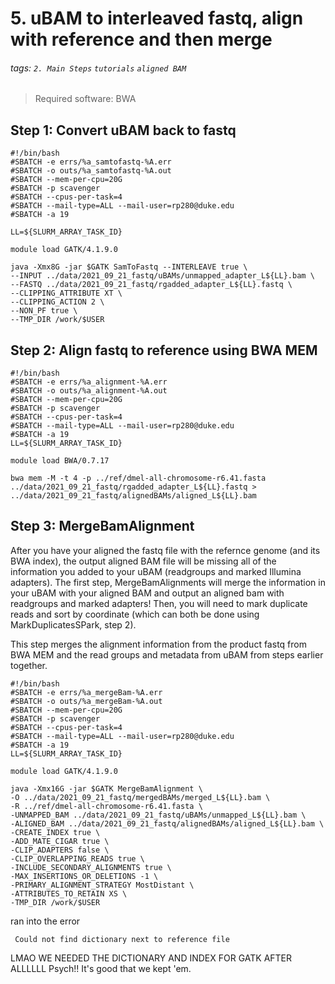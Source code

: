 # 5. uBAM to interleaved fastq, align with reference and then merge 
###### tags: `2. Main Steps` `tutorials` `aligned BAM`
> Required software: BWA

## Step 1: Convert uBAM back to fastq

```
#!/bin/bash
#SBATCH -e errs/%a_samtofastq-%A.err 
#SBATCH -o outs/%a_samtofastq-%A.out 
#SBATCH --mem-per-cpu=20G 
#SBATCH -p scavenger
#SBATCH --cpus-per-task=4 
#SBATCH --mail-type=ALL --mail-user=rp280@duke.edu
#SBATCH -a 19

LL=${SLURM_ARRAY_TASK_ID}

module load GATK/4.1.9.0 

java -Xmx8G -jar $GATK SamToFastq --INTERLEAVE true \
--INPUT ../data/2021_09_21_fastq/uBAMs/unmapped_adapter_L${LL}.bam \
--FASTQ ../data/2021_09_21_fastq/rgadded_adapter_L${LL}.fastq \
--CLIPPING_ATTRIBUTE XT \
--CLIPPING_ACTION 2 \
--NON_PF true \
--TMP_DIR /work/$USER
```

## Step 2: Align fastq to reference using BWA MEM

```
#!/bin/bash
#SBATCH -e errs/%a_alignment-%A.err 
#SBATCH -o outs/%a_alignment-%A.out 
#SBATCH --mem-per-cpu=20G 
#SBATCH -p scavenger
#SBATCH --cpus-per-task=4 
#SBATCH --mail-type=ALL --mail-user=rp280@duke.edu
#SBATCH -a 19
LL=${SLURM_ARRAY_TASK_ID}

module load BWA/0.7.17

bwa mem -M -t 4 -p ../ref/dmel-all-chromosome-r6.41.fasta ../data/2021_09_21_fastq/rgadded_adapter_L${LL}.fastq > ../data/2021_09_21_fastq/alignedBAMs/aligned_L${LL}.bam 
```
## Step 3: MergeBamAlignment

After you have your aligned the fastq file with the refernce genome (and its BWA index), the output aligned BAM file will be missing all of the information you added to your uBAM (readgroups and marked Illumina adapters). The first step, MergeBamAlignments will merge the information in your uBAM with your aligned BAM and output an aligned bam with readgroups and marked adapters! Then, you will need to mark duplicate reads and sort by coordinate (which can both be done using MarkDuplicatesSPark, step 2). 

This step merges the alignment information from the product fastq from BWA MEM and the read groups and metadata from uBAM from steps earlier together. 

```
#!/bin/bash
#SBATCH -e errs/%a_mergeBam-%A.err 
#SBATCH -o outs/%a_mergeBam-%A.out 
#SBATCH --mem-per-cpu=20G 
#SBATCH -p scavenger
#SBATCH --cpus-per-task=4 
#SBATCH --mail-type=ALL --mail-user=rp280@duke.edu
#SBATCH -a 19
LL=${SLURM_ARRAY_TASK_ID}

module load GATK/4.1.9.0 

java -Xmx16G -jar $GATK MergeBamAlignment \
-O ../data/2021_09_21_fastq/mergedBAMs/merged_L${LL}.bam \
-R ../ref/dmel-all-chromosome-r6.41.fasta \
-UNMAPPED_BAM ../data/2021_09_21_fastq/uBAMs/unmapped_L${LL}.bam \
-ALIGNED_BAM ../data/2021_09_21_fastq/alignedBAMs/aligned_L${LL}.bam \
-CREATE_INDEX true \
-ADD_MATE_CIGAR true \
-CLIP_ADAPTERS false \
-CLIP_OVERLAPPING_READS true \
-INCLUDE_SECONDARY_ALIGNMENTS true \
-MAX_INSERTIONS_OR_DELETIONS -1 \
-PRIMARY_ALIGNMENT_STRATEGY MostDistant \
-ATTRIBUTES_TO_RETAIN XS \
-TMP_DIR /work/$USER
```
ran into the error
```
 Could not find dictionary next to reference file
```
LMAO WE NEEDED THE DICTIONARY AND INDEX FOR GATK AFTER ALLLLLL
Psych!! It's good that we kept 'em.



